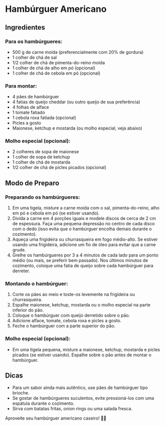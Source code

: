 # Hambúrguer Americano

## Ingredientes

### Para os hambúrgueres:
- 500 g de carne moída (preferencialmente com 20% de gordura)
- 1 colher de chá de sal
- 1/2 colher de chá de pimenta-do-reino moída
- 1 colher de chá de alho em pó (opcional)
- 1 colher de chá de cebola em pó (opcional)

### Para montar:
- 4 pães de hambúrguer
- 4 fatias de queijo cheddar (ou outro queijo de sua preferência)
- 4 folhas de alface
- 1 tomate fatiado
- 1 cebola roxa fatiada (opcional)
- Picles a gosto
- Maionese, ketchup e mostarda (ou molho especial, veja abaixo)

### Molho especial (opcional):
- 2 colheres de sopa de maionese
- 1 colher de sopa de ketchup
- 1 colher de chá de mostarda
- 1/2 colher de chá de picles picados (opcional)

## Modo de Preparo

### Preparando os hambúrgueres:
1. Em uma tigela, misture a carne moída com o sal, pimenta-do-reino, alho em pó e cebola em pó (se estiver usando).
2. Divida a carne em 4 porções iguais e modele discos de cerca de 2 cm de espessura. Faça uma pequena depressão no centro de cada disco com o dedo (isso evita que o hambúrguer encolha demais durante o cozimento).
3. Aqueça uma frigideira ou churrasqueira em fogo médio-alto. Se estiver usando uma frigideira, adicione um fio de óleo para evitar que a carne grude.
4. Grelhe os hambúrgueres por 3 a 4 minutos de cada lado para um ponto médio (ou mais, se preferir bem passado). Nos últimos minutos de cozimento, coloque uma fatia de queijo sobre cada hambúrguer para derreter.

### Montando o hambúrguer:
1. Corte os pães ao meio e toste-os levemente na frigideira ou churrasqueira.
2. Espalhe maionese, ketchup, mostarda ou o molho especial na parte inferior do pão.
3. Coloque o hambúrguer com queijo derretido sobre o pão.
4. Adicione alface, tomate, cebola roxa e picles a gosto.
5. Feche o hambúrguer com a parte superior do pão.

### Molho especial (opcional):
- Em uma tigela pequena, misture a maionese, ketchup, mostarda e picles picados (se estiver usando). Espalhe sobre o pão antes de montar o hambúrguer.

## Dicas
- Para um sabor ainda mais autêntico, use pães de hambúrguer tipo brioche.
- Se gostar de hambúrgueres suculentos, evite pressioná-los com uma espátula durante o cozimento.
- Sirva com batatas fritas, onion rings ou uma salada fresca.

Aproveite seu hambúrguer americano caseiro! 🍔😊
